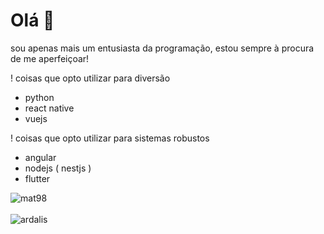 # Olá 👋

sou apenas mais um entusiasta da programação, estou sempre à procura de me aperfeiçoar!

! coisas que opto utilizar para diversão
- python
- react native
- vuejs

! coisas que opto utilizar para sistemas robustos
- angular
- nodejs ( nestjs )
- flutter

<div>
  <img align="center" src="https://github-readme-stats.vercel.app/api?username=mat98&show_icons=true&theme=dark" alt="mat98" />
<div/>
<br />
  
<div>
  <img align="center" src="https://github-readme-stats.vercel.app/api/top-langs/?username=mat98&layout=compact&hide=html&theme=dark" alt="ardalis" />
<div/>
<br />
